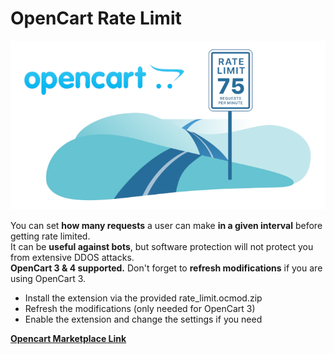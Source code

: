 # OpenCart Rate Limit

![Screenshot](img/rate_limit_large.png?raw=true "OpenCart Rate Limit")

You can set **how many requests** a user can make **in a given interval** before getting rate limited.  
It can be **useful against bots**, but software protection will not protect you from extensive DDOS attacks.  
**OpenCart 3 & 4 supported.** Don't forget to **refresh modifications** if you are using OpenCart 3.  

- Install the extension via the provided rate_limit.ocmod.zip
- Refresh the modifications (only needed for OpenCart 3)
- Enable the extension and change the settings if you need

[**Opencart Marketplace Link**](https://www.opencart.com/index.php?route=marketplace/extension/info&extension_id=47207)
